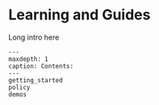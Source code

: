 # Learning and Guides

Long intro here

```{toctree}
---
maxdepth: 1
caption: Contents:
---
getting_started
policy
demos
```